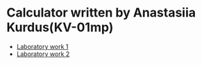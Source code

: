 # Calculator written by Anastasiia Kurdus(KV-01mp)

- [Laboratory work 1](https://docs.google.com/document/d/1ehsTtM06UbxqOB-E6V7vxAdUcpjs3pwbn6eOaOFBR_U)
- [Laboratory work 2](https://docs.google.com/document/d/1N5rsn1r_JbFZx50tacWzy2kd4whTYpFg6os2L-6XaGQ/)
